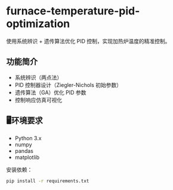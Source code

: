 # furnace-temperature-pid-optimization

使用系统辨识 + 遗传算法优化 PID 控制，实现加热炉温度的精准控制。

## 功能简介
- 系统辨识（两点法）
- PID 控制器设计（Ziegler-Nichols 初始参数）
- 遗传算法（GA）优化 PID 参数
- 控制响应仿真可视化

## 🖥环境要求
- Python 3.x
- numpy
- pandas
- matplotlib

安装依赖：
```bash
pip install -r requirements.txt
